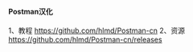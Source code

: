 #### Postman汉化
1、教程
https://github.com/hlmd/Postman-cn
2、资源
https://github.com/hlmd/Postman-cn/releases

